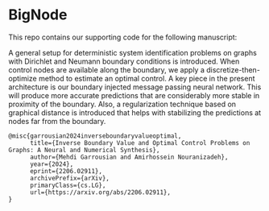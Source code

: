 # BigNode

This repo contains our supporting code for the following manuscript:

A general setup for deterministic system identification problems on graphs with Dirichlet and Neumann boundary conditions is introduced. When control nodes are available along the boundary, we apply a discretize-then-optimize method to estimate an optimal control. A key piece in the present architecture is our boundary injected message passing neural network. This will produce more accurate predictions that are considerably more stable in proximity of the boundary. Also, a regularization technique based on graphical distance is introduced that helps with stabilizing the predictions at nodes far from the boundary.

```
@misc{garrousian2024inverseboundaryvalueoptimal,
      title={Inverse Boundary Value and Optimal Control Problems on Graphs: A Neural and Numerical Synthesis}, 
      author={Mehdi Garrousian and Amirhossein Nouranizadeh},
      year={2024},
      eprint={2206.02911},
      archivePrefix={arXiv},
      primaryClass={cs.LG},
      url={https://arxiv.org/abs/2206.02911}, 
}
```
